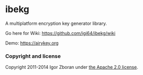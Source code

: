 ibekg
=====

A multiplatform encryption key generator library.

Go here for Wiki:
https://github.com/igi64/ibekg/wiki

Demo:
https://airykey.org

### Copyright and license

Copyright 2011-2014 Igor Zboran under [the Apache 2.0 license](LICENSE).
